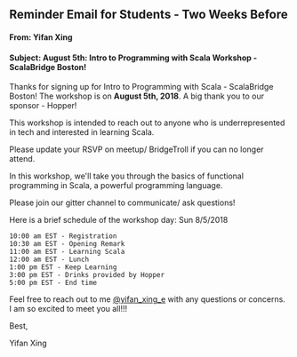 ## Reminder Email for Students - Two Weeks Before


#### From: Yifan Xing

#### Subject: August 5th: Intro to Programming with Scala Workshop - ScalaBridge Boston!


Thanks for signing up for Intro to Programming with Scala - ScalaBridge Boston! The workshop is on **August 5th, 2018**. A big thank you to our sponsor - Hopper!

This workshop is intended to reach out to anyone who is underrepresented in tech and interested in learning Scala.

Please update your RSVP on meetup/ BridgeTroll if you can no longer attend.

In this workshop, we'll take you through the basics of functional programming in Scala, a powerful programming language.

Please join our gitter channel to communicate/ ask questions!

Here is a brief schedule of the workshop day: Sun 8/5/2018

```text
10:00 am EST - Registration
10:30 am EST - Opening Remark
11:00 am EST - Learning Scala
12:00 am EST - Lunch
1:00 pm EST - Keep Learning
3:00 pm EST - Drinks provided by Hopper
5:00 pm EST - End time
```


Feel free to reach out to me [@yifan_xing_e](https://twitter.com/yifan_xing_e) with any questions or concerns. I am so excited to meet you all!!!


Best,

Yifan Xing


